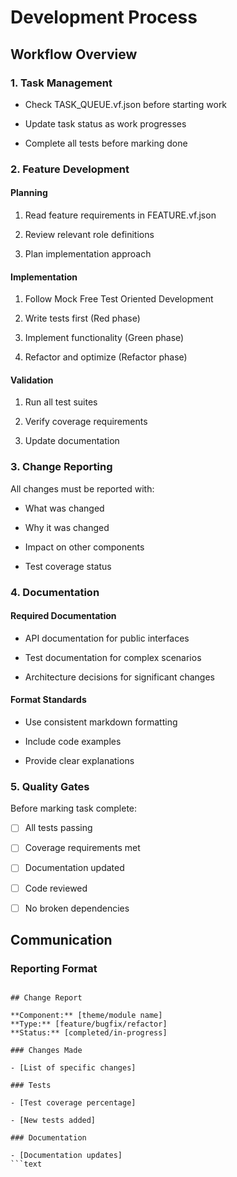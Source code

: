 # Development Process

## Workflow Overview

### 1. Task Management

- Check TASK_QUEUE.vf.json before starting work

- Update task status as work progresses

- Complete all tests before marking done

### 2. Feature Development

#### Planning

1. Read feature requirements in FEATURE.vf.json

2. Review relevant role definitions

3. Plan implementation approach

#### Implementation

1. Follow Mock Free Test Oriented Development

2. Write tests first (Red phase)

3. Implement functionality (Green phase)

4. Refactor and optimize (Refactor phase)

#### Validation

1. Run all test suites

2. Verify coverage requirements

3. Update documentation

### 3. Change Reporting

All changes must be reported with:

- What was changed

- Why it was changed

- Impact on other components

- Test coverage status

### 4. Documentation

#### Required Documentation

- API documentation for public interfaces

- Test documentation for complex scenarios

- Architecture decisions for significant changes

#### Format Standards

- Use consistent markdown formatting

- Include code examples

- Provide clear explanations

### 5. Quality Gates

Before marking task complete:

- [ ] All tests passing

- [ ] Coverage requirements met

- [ ] Documentation updated

- [ ] Code reviewed

- [ ] No broken dependencies

## Communication

### Reporting Format
```text

## Change Report

**Component:** [theme/module name]
**Type:** [feature/bugfix/refactor]
**Status:** [completed/in-progress]

### Changes Made

- [List of specific changes]

### Tests

- [Test coverage percentage]

- [New tests added]

### Documentation

- [Documentation updates]
```text
